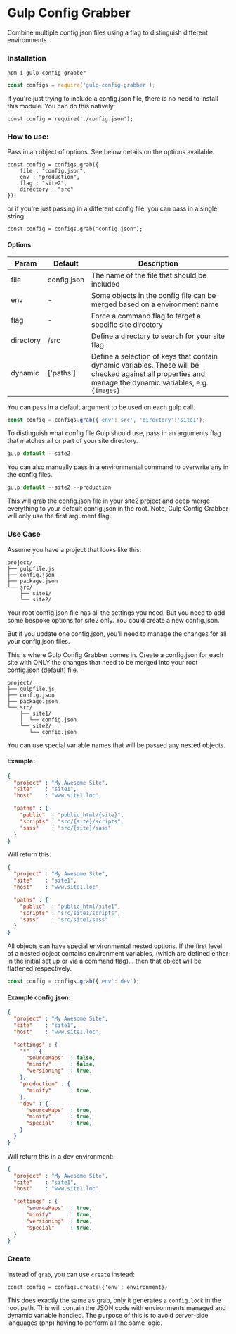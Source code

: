 

# Gulp Config Grabber

Combine multiple config.json files using a flag to distinguish different environments.

### Installation
```
npm i gulp-config-grabber
```
```js
const configs = require('gulp-config-grabber');
```

If you're just trying to include a config.json file, there is no need to install this module. You can do this natively:
```
const config = require('./config.json');
```
### How to use:

Pass in an object of options. See below details on the options available.

```
const config = configs.grab({
	file : "config.json",
	env : "production",
	flag : "site2",
	directory : "src"
});
```
or if you're just passing in a different config file, you can pass in a single string:

```
const config = configs.grab("config.json");
```
#### Options
| Param | Default | Description |
|--|--|--|
| file | config.json | The name of the file that should be included
| env | - | Some objects in the config file can be merged based on a environment name
| flag | - | Force a command flag to target a specific site directory
| directory | /src | Define a directory to search for your site flag
| dynamic | ['paths'] | Define a selection of keys that contain dynamic variables. These will be checked against all properties and manage the dynamic variables, e.g. `{images}`

You can pass in a default argument to be used on each gulp call.

```js
const config = configs.grab({'env':'src', 'directory':'site1');
```

To distinguish what config file Gulp should use, pass in an arguments flag that
matches all or part of your site directory.
```js
gulp default --site2
```
You can also manually pass in a environmental command to overwrite any in the config files.
```js
gulp default --site2 --production
```
This will grab the config.json file in your site2 project and deep merge everything
to your default config.json in the root. Note, Gulp Config Grabber will only use the first argument flag.

### Use Case

Assume you have a project that looks like this:
```
project/
├── gulpfile.js
├── config.json
├── package.json
└── src/
    ├── site1/
    └── site2/
```
Your root config.json file has all the settings you need. But you need to add some
bespoke options for site2 only. You could create a new config.json.

But if you update one config.json, you'll need to manage the changes for all your config.json files.

This is where Gulp Config Grabber comes in. Create a config.json for each site
with ONLY the changes that need to be merged into your root config.json (default) file.
```
project/
├── gulpfile.js
├── config.json
├── package.json
└── src/
    ├── site1/
    │  └── config.json
    └── site2/
       └── config.json
```
You can use special variable names that will be passed any nested objects.

#### Example:
```json
{
  "project" : "My Awesome Site",
  "site"    : "site1",
  "host"    : "www.site1.loc",

  "paths" : {
    "public"  : "public_html/{site}",
    "scripts" : "src/{site}/scripts",
    "sass"    : "src/{site}/sass"
  }
}
```
Will return this:
```json
{
  "project" : "My Awesome Site",
  "site"    : "site1",
  "host"    : "www.site1.loc",

  "paths" : {
    "public"  : "public_html/site1",
    "scripts" : "src/site1/scripts",
    "sass"    : "src/site1/sass"
  }
}
```
All objects can have special environmental nested options. If the first level of a nested object contains environment variables,
(which are defined either in the initial set up or via a command flag)... then that object will be flattened respectively.

```js
const config = configs.grab({'env':'dev');
```

#### Example config.json:
```json
{
  "project" : "My Awesome Site",
  "site"    : "site1",
  "host"    : "www.site1.loc",

  "settings" : {
    "*" : {
      "sourceMaps"  : false,
      "minify"	    : false,
      "versioning"  : true,
    },
    "production" : {
      "minify"	    : true,
    },
    "dev" : {
      "sourceMaps"  : true,
      "minify"	    : true,
      "special"	    : true,
    }
  }
}
```
Will return this in a dev environment:
```json
{
  "project" : "My Awesome Site",
  "site"    : "site1",
  "host"    : "www.site1.loc",

  "settings" : {
      "sourceMaps"  : true,
      "minify"	    : true,
      "versioning"  : true,
      "special"	    : true,
  }
}
```

### Create


Instead of `grab`, you can use `create` instead:
```
const config = configs.create({'env': environment})
```
This does exactly the same as grab, only it generates a `config.lock` in the root path. This will contain the JSON code with environments managed and dynamic variable handled. The purpose of this is to avoid server-side languages (php) having to perform all the same logic.
